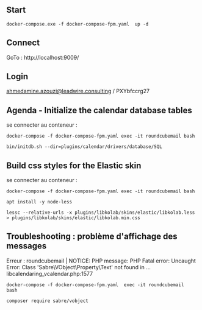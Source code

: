 ## Start

```
docker-compose.exe -f docker-compose-fpm.yaml  up -d
```

## Connect  

GoTo : http://localhost:9009/

## Login 

ahmedamine.azouzi@leadwire.consulting  /   PXYbfccrg27

## Agenda - Initialize the calendar database tables

se connecter au conteneur : 

```
docker-compose -f docker-compose-fpm.yaml exec -it roundcubemail bash

bin/initdb.sh --dir=plugins/calendar/drivers/database/SQL
```

## Build css styles for the Elastic skin

se connecter au conteneur : 


```
docker-compose -f docker-compose-fpm.yaml exec -it roundcubemail bash

apt install -y node-less

lessc --relative-urls -x plugins/libkolab/skins/elastic/libkolab.less > plugins/libkolab/skins/elastic/libkolab.min.css
```

## Troubleshooting : problème d'affichage des messages 

Erreur : roundcubemail  | NOTICE: PHP message: PHP Fatal error:  Uncaught Error: Class 'Sabre\VObject\Property\Text' not found in  ... libcalendaring_vcalendar.php:1577

```
docker-compose -f docker-compose-fpm.yaml  exec -it roundcubemail  bash

composer require sabre/vobject
```


